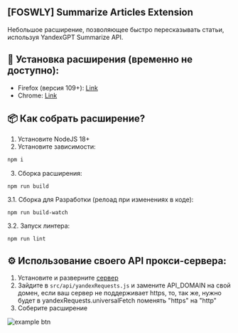 ## [FOSWLY] Summarize Articles Extension

Небольшое расширение, позволяющее быстро пересказывать статьи, используя YandexGPT Summarize API.

## 📖 Установка расширения (временно не доступно):
- Firefox (версия 109+): [Link](...)
- Chrome: [Link](...)

## 📦 Как собрать расширение?
1. Установите NodeJS 18+
2. Установите зависимости:
```bash
npm i
```
3. Сборка расширения:
```
npm run build
```

3.1. Сборка для Разработки (релоад при изменениях в коде):
```
npm run build-watch
```

3.2. Запуск линтера:
```
npm run lint
```

## ⚙️ Использование своего API прокси-сервера:
1. Установите и разверните [сервер](https://github.com/FOSWLY/summarize-articles-backend)
2. Зайдите в `src/api/yandexRequests.js` и замените API_DOMAIN на свой домен, если ваш сервер не поддерживает https, то, так же, нужно будет в yandexRequests.universalFetch поменять "https" на "http"
3. Соберите расширение

![example btn](https://github.com/FOSWLY/summarize-articles/blob/master/gh/screenshot.png "example image")